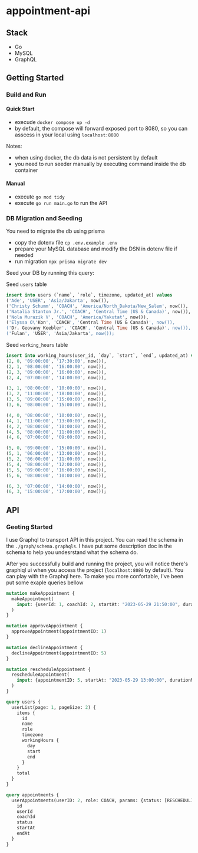# appointment-api

## Stack
- Go
- MySQL
- GraphQL

## Getting Started

### Build and Run

#### Quick Start
- execude `docker compose up -d`
- by default, the compose will forward exposed port to 8080, so you can asscess in your local using `localhost:8080`

Notes:
- when using docker, the db data is not persistent by default
- you need to run seeder manually by executing command inside the db container

#### Manual
- execute `go mod tidy`
- execute `go run main.go` to run the API

### DB Migration and Seeding
You need to migrate the db using prisma
- copy the dotenv file `cp .env.example .env`
- prepare your MySQL database and modify the DSN in dotenv file if needed
- run migration `npx prisma migrate dev`

Seed your DB by running this query:

Seed `users` table
```sql
insert into users (`name`, `role`, timezone, updated_at) values
('Ade', 'USER', 'Asia/Jakarta', now()),
('Christy Schumm', 'COACH', 'America/North_Dakota/New_Salem', now()),
('Natalia Stanton Jr.', 'COACH', 'Central Time (US & Canada)', now()),
('Nola Murazik V', 'COACH', 'America/Yakutat', now()),
('Elyssa O\'Kon', 'COACH', 'Central Time (US & Canada)', now()),
('Dr. Geovany Keebler', 'COACH', 'Central Time (US & Canada)', now()),
('Fulan', 'USER', 'Asia/Jakarta', now());
```

Seed `working_hours` table
```sql
insert into working_hours(user_id, `day`, `start`, `end`, updated_at) values
(2, 0, '09:00:00', '17:30:00', now()),
(2, 1, '08:00:00', '16:00:00', now()),
(2, 3, '09:00:00', '16:00:00', now()),
(2, 4, '07:00:00', '14:00:00', now()),

(3, 1, '08:00:00', '10:00:00', now()),
(3, 2, '11:00:00', '18:00:00', now()),
(3, 5, '09:00:00', '15:00:00', now()),
(3, 6, '08:00:00', '15:00:00', now()),

(4, 0, '08:00:00', '10:00:00', now()),
(4, 1, '11:00:00', '13:00:00', now()),
(4, 2, '08:00:00', '10:00:00', now()),
(4, 5, '08:00:00', '11:00:00', now()),
(4, 6, '07:00:00', '09:00:00', now()),

(5, 0, '09:00:00', '15:00:00', now()),
(5, 1, '06:00:00', '13:00:00', now()),
(5, 2, '06:00:00', '11:00:00', now()),
(5, 4, '08:00:00', '12:00:00', now()),
(5, 5, '09:00:00', '16:00:00', now()),
(5, 6, '08:00:00', '10:00:00', now()),

(6, 3, '07:00:00', '14:00:00', now()),
(6, 3, '15:00:00', '17:00:00', now());
```

## API

### Geeting Started

I use Graphql to transport API in this project. You can read the schema in the `./graph/schema.graphqls`. I have put some description doc in the schema to help you undesrstand what the schema do.

After you successfully build and running the project, you will notice there's graphiql ui when you access the project (`localhost:8080` by default). You can play with the Graphql here. To make you more confortable, I've been put some exaple queries bellow

```graphql
mutation makeAppointment {
  makeAppointment(
    input: {userId: 1, coachId: 2, startAt: "2023-05-29 21:50:00", durationMunites: 15}
  )
}

mutation approveAppointment {
  approveAppointment(appointmentID: 1)
}

mutation declineAppointment {
  declineAppointment(appointmentID: 5)
}

mutation rescheduleAppointment {
  rescheduleAppointment(
    input: {appointmentID: 5, startAt: "2023-05-29 13:00:00", durationMunites: 20}
  )
}

query users {
  userList(page: 1, pageSize: 2) {
    items {
      id
      name
      role
      timezone
      workingHours {
        day
        start
        end
      }
    }
    total
  }
}

query appointments {
  userAppointments(userID: 2, role: COACH, params: {status: [RESCHEDULING, SCHEDULED, SCHEDULING]}) {
    id
    userId
    coachId
    status
    startAt
    endAt
  }
}
```